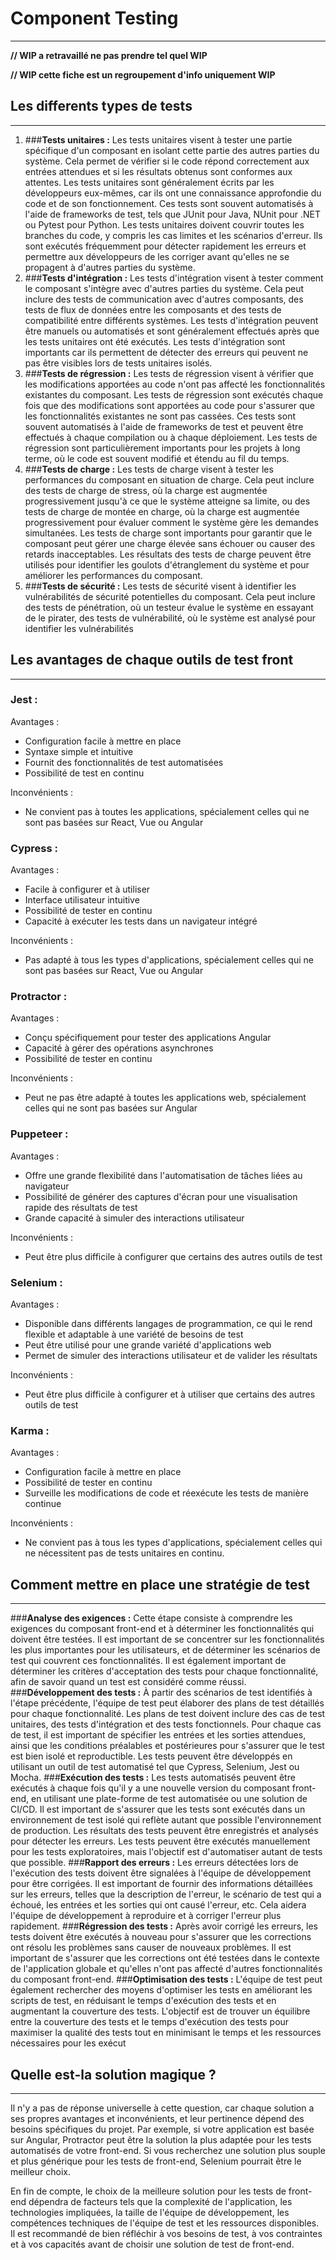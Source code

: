 # Component Testing
*******************
**// WIP a retravaillé ne pas prendre tel quel WIP**

**// WIP cette fiche est un regroupement d'info uniquement WIP**
## Les differents types de tests
*******************
1. ###**Tests unitaires :**
   Les tests unitaires visent à tester une partie spécifique d'un composant en isolant cette partie des autres parties du système. Cela permet de vérifier si le code répond correctement aux entrées attendues et si les résultats obtenus sont conformes aux attentes. Les tests unitaires sont généralement écrits par les développeurs eux-mêmes, car ils ont une connaissance approfondie du code et de son fonctionnement. Ces tests sont souvent automatisés à l'aide de frameworks de test, tels que JUnit pour Java, NUnit pour .NET ou Pytest pour Python. Les tests unitaires doivent couvrir toutes les branches du code, y compris les cas limites et les scénarios d'erreur. Ils sont exécutés fréquemment pour détecter rapidement les erreurs et permettre aux développeurs de les corriger avant qu'elles ne se propagent à d'autres parties du système.
2. ###**Tests d'intégration :**
   Les tests d'intégration visent à tester comment le composant s'intègre avec d'autres parties du système. Cela peut inclure des tests de communication avec d'autres composants, des tests de flux de données entre les composants et des tests de compatibilité entre différents systèmes. Les tests d'intégration peuvent être manuels ou automatisés et sont généralement effectués après que les tests unitaires ont été exécutés. Les tests d'intégration sont importants car ils permettent de détecter des erreurs qui peuvent ne pas être visibles lors de tests unitaires isolés.
3. ###**Tests de régression :**
   Les tests de régression visent à vérifier que les modifications apportées au code n'ont pas affecté les fonctionnalités existantes du composant. Les tests de régression sont exécutés chaque fois que des modifications sont apportées au code pour s'assurer que les fonctionnalités existantes ne sont pas cassées. Ces tests sont souvent automatisés à l'aide de frameworks de test et peuvent être effectués à chaque compilation ou à chaque déploiement. Les tests de régression sont particulièrement importants pour les projets à long terme, où le code est souvent modifié et étendu au fil du temps.
4. ###**Tests de charge :**
   Les tests de charge visent à tester les performances du composant en situation de charge. Cela peut inclure des tests de charge de stress, où la charge est augmentée progressivement jusqu'à ce que le système atteigne sa limite, ou des tests de charge de montée en charge, où la charge est augmentée progressivement pour évaluer comment le système gère les demandes simultanées. Les tests de charge sont importants pour garantir que le composant peut gérer une charge élevée sans échouer ou causer des retards inacceptables. Les résultats des tests de charge peuvent être utilisés pour identifier les goulots d'étranglement du système et pour améliorer les performances du composant.
5. ###**Tests de sécurité :**
   Les tests de sécurité visent à identifier les vulnérabilités de sécurité potentielles du composant. Cela peut inclure des tests de pénétration, où un testeur évalue le système en essayant de le pirater, des tests de vulnérabilité, où le système est analysé pour identifier les vulnérabilités
## Les avantages de chaque outils de test front
*******************
### Jest :

Avantages :

- Configuration facile à mettre en place
- Syntaxe simple et intuitive
- Fournit des fonctionnalités de test automatisées
- Possibilité de test en continu

Inconvénients :

- Ne convient pas à toutes les applications, spécialement celles qui ne sont pas basées sur React, Vue ou Angular

### Cypress :

Avantages :

- Facile à configurer et à utiliser
- Interface utilisateur intuitive
- Possibilité de tester en continu
- Capacité à exécuter les tests dans un navigateur intégré

Inconvénients :

- Pas adapté à tous les types d'applications, spécialement celles qui ne sont pas basées sur React, Vue ou Angular

### Protractor :

Avantages :

- Conçu spécifiquement pour tester des applications Angular
- Capacité à gérer des opérations asynchrones
- Possibilité de tester en continu

Inconvénients :

- Peut ne pas être adapté à toutes les applications web, spécialement celles qui ne sont pas basées sur Angular

### Puppeteer :

Avantages :

- Offre une grande flexibilité dans l'automatisation de tâches liées au navigateur
- Possibilité de générer des captures d'écran pour une visualisation rapide des résultats de test
- Grande capacité à simuler des interactions utilisateur

Inconvénients :

- Peut être plus difficile à configurer que certains des autres outils de test

### Selenium :

Avantages :

- Disponible dans différents langages de programmation, ce qui le rend flexible et adaptable à une variété de besoins de test
- Peut être utilisé pour une grande variété d'applications web
- Permet de simuler des interactions utilisateur et de valider les résultats

Inconvénients :

- Peut être plus difficile à configurer et à utiliser que certains des autres outils de test

### Karma :

Avantages :

- Configuration facile à mettre en place
- Possibilité de tester en continu
- Surveille les modifications de code et réexécute les tests de manière continue

Inconvénients :

- Ne convient pas à tous les types d'applications, spécialement celles qui ne nécessitent pas de tests unitaires en continu.

## Comment mettre en place une stratégie de test
*******************
###**Analyse des exigences :** 
Cette étape consiste à comprendre les exigences du composant front-end et à déterminer les fonctionnalités qui doivent être testées. Il est important de se concentrer sur les fonctionnalités les plus importantes pour les utilisateurs, et de déterminer les scénarios de test qui couvrent ces fonctionnalités. Il est également important de déterminer les critères d'acceptation des tests pour chaque fonctionnalité, afin de savoir quand un test est considéré comme réussi.
###**Développement des tests :** 
À partir des scénarios de test identifiés à l'étape précédente, l'équipe de test peut élaborer des plans de test détaillés pour chaque fonctionnalité. Les plans de test doivent inclure des cas de test unitaires, des tests d'intégration et des tests fonctionnels. Pour chaque cas de test, il est important de spécifier les entrées et les sorties attendues, ainsi que les conditions préalables et postérieures pour s'assurer que le test est bien isolé et reproductible. Les tests peuvent être développés en utilisant un outil de test automatisé tel que Cypress, Selenium, Jest ou Mocha.
###**Exécution des tests :** 
Les tests automatisés peuvent être exécutés à chaque fois qu'il y a une nouvelle version du composant front-end, en utilisant une plate-forme de test automatisée ou une solution de CI/CD. Il est important de s'assurer que les tests sont exécutés dans un environnement de test isolé qui reflète autant que possible l'environnement de production. Les résultats des tests peuvent être enregistrés et analysés pour détecter les erreurs. Les tests peuvent être exécutés manuellement pour les tests exploratoires, mais l'objectif est d'automatiser autant de tests que possible.
###**Rapport des erreurs :** 
Les erreurs détectées lors de l'exécution des tests doivent être signalées à l'équipe de développement pour être corrigées. Il est important de fournir des informations détaillées sur les erreurs, telles que la description de l'erreur, le scénario de test qui a échoué, les entrées et les sorties qui ont causé l'erreur, etc. Cela aidera l'équipe de développement à reproduire et à corriger l'erreur plus rapidement.
###**Régression des tests :** 
Après avoir corrigé les erreurs, les tests doivent être exécutés à nouveau pour s'assurer que les corrections ont résolu les problèmes sans causer de nouveaux problèmes. Il est important de s'assurer que les corrections ont été testées dans le contexte de l'application globale et qu'elles n'ont pas affecté d'autres fonctionnalités du composant front-end.
###**Optimisation des tests :** 
L'équipe de test peut également rechercher des moyens d'optimiser les tests en améliorant les scripts de test, en réduisant le temps d'exécution des tests et en augmentant la couverture des tests. L'objectif est de trouver un équilibre entre la couverture des tests et le temps d'exécution des tests pour maximiser la qualité des tests tout en minimisant le temps et les ressources nécessaires pour les exécut

## Quelle est-la solution magique ?
*******************
Il n'y a pas de réponse universelle à cette question, car chaque solution a ses propres avantages et inconvénients, et leur pertinence dépend des besoins spécifiques du projet. Par exemple, si votre application est basée sur Angular, Protractor peut être la solution la plus adaptée pour les tests automatisés de votre front-end. Si vous recherchez une solution plus souple et plus générique pour les tests de front-end, Selenium pourrait être le meilleur choix.

En fin de compte, le choix de la meilleure solution pour les tests de front-end dépendra de facteurs tels que la complexité de l'application, les technologies impliquées, la taille de l'équipe de développement, les compétences techniques de l'équipe de test et les ressources disponibles. Il est recommandé de bien réfléchir à vos besoins de test, à vos contraintes et à vos capacités avant de choisir une solution de test de front-end.
